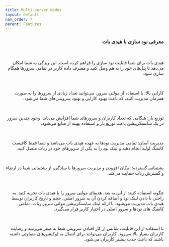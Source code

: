 ```yaml
---
title: Multi-server Nodes
layout: default
nav_order: 7
parent: Features
---
```


<head>
    <meta charset="utf-8">
    <link rel="stylesheet" href="https://b3h1z.github.io/HidyBot-Docs/assets/css/style.css">
</head>
<div dir="rtl">

<h3>معرفی نود سازی با هیدی بات</h3>
<br>
<p>هیدی بات برای شما قابلیت نود سازی را فراهم کرده است. این ویژگی به شما امکان می‌دهد تا پنل‌های خود را به هم وصل کنید و مصرف داده کاربر در تمامی سرورها همگام سازی شود.</p>
<br>
<p>کارایی بالا: با استفاده از مولتی سرور، می‌توانید تعداد زیادی از سرورها را به صورت همزمان مدیریت کنید، که باعث بهبود کارایی و بهبود سرویس‌های شما می‌شود.</p>
<br>
<p>توزیع بار: هنگامی که تعداد کاربران و سرورهای شما افزایش می‌یابد، وجود چندین سرور در یک سابسکریپشن باعث توزیع بار و استفاده بهینه از منابع می‌شود.</p>
<br>
<p>مدیریت آسان: تمامی مدیریت نودها به عهده هیدی بات می‌باشد و شما فقط کافیست کانفیگ اولیه انجام دهید و لینک نود را به یکی از سرورهای خود در ربات متصل کنید.</p>
<br>
<p>پشتیبانی گسترده: امکان افزودن و مدیریت سرورها با سادگی، از پشتیبانی شما در ارتقاء و گسترش ربات حمایت می‌کند.</p>
<br>
<p>چگونه استفاده کنید: از این به بعد، هدیفای مولتی سرور را با هیدی بات تجربه کنید. به راحتی با دادن لینک نود و اضافه کردن آن به سرور اصلی، حجم و تاریخ کاربران توسط هیدی بات مدیریت می‌شود. با ارائه لینک سابسکریپشن مولتی سرور ربات، تمامی کانفیگ های نودها و سرور اصلی در اختیار کاربر قرار می‌گیرد.</p>
<br>
<p>با استفاده از این قابلیت، شانس از کار افتادن سرویس شما به صفر می‌رسد و رضایت کاربران بسیار بالا می‌رود. کاربران می‌توانند برای اتصال به لوکیشن‌های متفاوتی داشته باشند که باعث جذب بیشتر کاربران می‌شود.</p>

</div>
